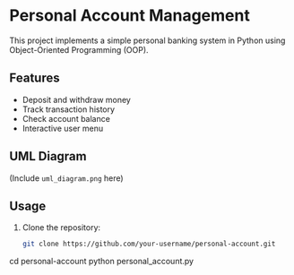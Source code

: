 # Personal Account Management

This project implements a simple personal banking system in Python using Object-Oriented Programming (OOP).

## Features
- Deposit and withdraw money
- Track transaction history
- Check account balance
- Interactive user menu

## UML Diagram
(Include `uml_diagram.png` here)

## Usage
1. Clone the repository:
   ```bash
   git clone https://github.com/your-username/personal-account.git
cd personal-account
python personal_account.py


